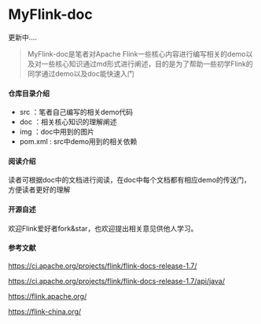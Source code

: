 # MyFlink-doc
更新中....

>MyFlink-doc是笔者对Apache Flink一些核心内容进行编写相关的demo以及对一些核心知识通过md形式进行阐述，目的是为了帮助一些初学Flink的同学通过demo以及doc能快速入门

#### 仓库目录介绍
- src ：笔者自己编写的相关demo代码
- doc ：相关核心知识的理解阐述
- img ：doc中用到的图片
- pom.xml : src中demo用到的相关依赖

#### 阅读介绍
读者可根据doc中的文档进行阅读，在doc中每个文档都有相应demo的传送门，方便读者更好的理解


#### 开源自述
欢迎Flink爱好者fork&star，也欢迎提出相关意见供他人学习。

#### 参考文献
https://ci.apache.org/projects/flink/flink-docs-release-1.7/

https://ci.apache.org/projects/flink/flink-docs-release-1.7/api/java/

https://flink.apache.org/

https://flink-china.org/